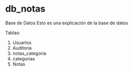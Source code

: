 # db_notas

Base de Datos 
Esto es una explicación de la base de datos

Tablas:
1. Usuarios
2. Auditoria
3. notas_categoria
4. categorias
5. Notas

